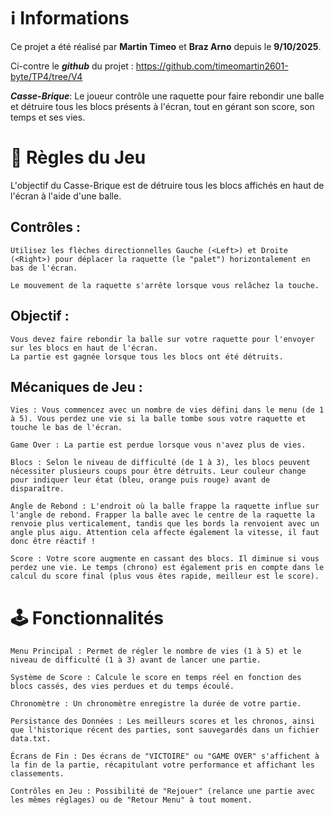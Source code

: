 # ℹ️ Informations
Ce projet a été réalisé par **Martin Timeo** et **Braz Arno** depuis le **9/10/2025**.

Ci-contre le ***github*** du projet : https://github.com/timeomartin2601-byte/TP4/tree/V4 

***Casse-Brique***: Le joueur contrôle une raquette pour faire rebondir une balle et détruire tous les blocs présents à l'écran, tout en gérant son score, son temps et ses vies.

# 📜 Règles du Jeu
L'objectif du Casse-Brique est de détruire tous les blocs affichés en haut de l'écran à l'aide d'une balle.

## Contrôles :

    Utilisez les flèches directionnelles Gauche (<Left>) et Droite (<Right>) pour déplacer la raquette (le "palet") horizontalement en bas de l'écran.

    Le mouvement de la raquette s'arrête lorsque vous relâchez la touche.

## Objectif :

    Vous devez faire rebondir la balle sur votre raquette pour l'envoyer sur les blocs en haut de l'écran.
    La partie est gagnée lorsque tous les blocs ont été détruits.

## Mécaniques de Jeu :

    Vies : Vous commencez avec un nombre de vies défini dans le menu (de 1 à 5). Vous perdez une vie si la balle tombe sous votre raquette et touche le bas de l'écran.

    Game Over : La partie est perdue lorsque vous n'avez plus de vies.

    Blocs : Selon le niveau de difficulté (de 1 à 3), les blocs peuvent nécessiter plusieurs coups pour être détruits. Leur couleur change pour indiquer leur état (bleu, orange puis rouge) avant de disparaître.

    Angle de Rebond : L'endroit où la balle frappe la raquette influe sur l'angle de rebond. Frapper la balle avec le centre de la raquette la renvoie plus verticalement, tandis que les bords la renvoient avec un angle plus aigu. Attention cela affecte également la vitesse, il faut donc être réactif !

    Score : Votre score augmente en cassant des blocs. Il diminue si vous perdez une vie. Le temps (chrono) est également pris en compte dans le calcul du score final (plus vous êtes rapide, meilleur est le score).

# 🕹️ Fonctionnalités
    Menu Principal : Permet de régler le nombre de vies (1 à 5) et le niveau de difficulté (1 à 3) avant de lancer une partie.

    Système de Score : Calcule le score en temps réel en fonction des blocs cassés, des vies perdues et du temps écoulé.

    Chronomètre : Un chronomètre enregistre la durée de votre partie.

    Persistance des Données : Les meilleurs scores et les chronos, ainsi que l'historique récent des parties, sont sauvegardés dans un fichier data.txt.

    Écrans de Fin : Des écrans de "VICTOIRE" ou "GAME OVER" s'affichent à la fin de la partie, récapitulant votre performance et affichant les classements.

    Contrôles en Jeu : Possibilité de "Rejouer" (relance une partie avec les mêmes réglages) ou de "Retour Menu" à tout moment.
